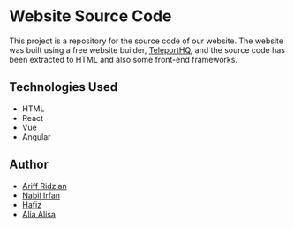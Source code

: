 # Website Source Code

This project is a repository for the source code of our website. The website was built using a free website builder, [TeleportHQ](https://teleporthq.io/professional-website-builder), and the source code has been extracted to HTML and also some front-end frameworks.

## Technologies Used

- HTML
- React
- Vue
- Angular

## Author

- [Ariff Ridzlan](https://github.com/rydzze)
- [Nabil Irfan](https://github.com/nabilang)
- [Hafiz](https://github.com/IbnAsmuni)
- [Alia Alisa](https://github.com/alia4lisa)

